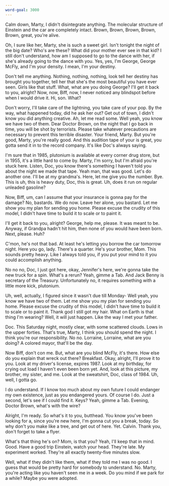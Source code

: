 ```yaml
---
word-goal: 3000
---
```

Calm down, Marty, I didn't disintegrate anything. The molecular structure of Einstein and the car are completely intact. Brown, Brown, Brown, Brown, Brown, great, you're alive. 

Oh, I sure like her, Marty, she is such a sweet girl. Isn't tonight the night of the big date? Who's are these? What did your mother ever see in that kid? I still don't understand, how am I supposed to go to the dance with her, if she's already going to the dance with you. Yes, yes, I'm George, George McFly, and I'm your density. I mean, I'm your destiny.

Don't tell me anything. Nothing, nothing, nothing, look tell her destiny has brought you together, tell her that she's the most beautiful you have ever seen. Girls like that stuff. What, what are you doing George? I'll get it back to you, alright? Now, now, Biff, now, I never noticed any blindspot before when I would drive it. Hi, son. What?

Don't worry, I'll take care of the lightning, you take care of your pop. By the way, what happened today, did he ask her out? Get out of town, I didn't know you did anything creative. Ah, let me read some. Well yeah, you know we have two of them. Dear Doctor Brown, on the night that I go back in time, you will be shot by terrorists. Please take whatever precautions are necessary to prevent this terrible disaster. Your friend, Marty. But you're good, Marty, you're really good. And this audition tape of your is great, you gotta send it in to the record company. It's like Doc's always saying.

I'm sure that in 1985, plutonium is available at every corner drug store, but in 1955, it's a little hard to come by. Marty, I'm sorry, but I'm afraid you're stuck here. Listen, Doc, you know there's something I haven't told you about the night we made that tape. Yeah man, that was good. Let's do another one. I'll be at my grandma's. Here, let me give you the number. Bye. This is uh, this is heavy duty, Doc, this is great. Uh, does it run on regular unleaded gasoline?

Now, Biff, um, can I assume that your insurance is gonna pay for the damage? No, bastards. We do now. Leave her alone, you bastard. Let me show you my plan for sending you home. Please excuse the crudity of this model, I didn't have time to build it to scale or to paint it.

I'll get it back to you, alright? George, help me, please. It was meant to be. Anyway, if Grandpa hadn't hit him, then none of you would have been born. Next, please. Huh?

C'mon, he's not that bad. At least he's letting you borrow the car tomorrow night. Here you go, lady. There's a quarter. He's your brother, Mom. This sounds pretty heavy. Like I always told you, if you put your mind to it you could accomplish anything.

No no no, Doc, I just got here, okay, Jennifer's here, we're gonna take the new truck for a spin. What's a rerun? Yeah, gimme a Tab. And Jack Benny is secretary of the Treasury. Unfortunately no, it requires something with a little more kick, plutonium.

Uh, well, actually, I figured since it wasn't due till Monday- Well yeah, you know we have two of them. Let me show you my plan for sending you home. Please excuse the crudity of this model, I didn't have time to build it to scale or to paint it. Thank god I still got my hair. What on Earth is that thing I'm wearing? Well, it will just happen. Like the way I met your father.

Doc. This Saturday night, mostly clear, with some scattered clouds. Lows in the upper forties. That's true, Marty, I think you should spend the night. I think you're our responsibility. No no. Lorraine, Lorraine, what are you doing? A colored mayor, that'll be the day.

Now Biff, don't con me. But, what are you blind McFly, it's there. How else do you explain that wreck out there? Breakfast. Okay, alright, I'll prove it to you. Look at my driver's license, expires 1987. Look at my birthday, for crying out load I haven't even been born yet. And, look at this picture, my brother, my sister, and me. Look at the sweatshirt, Doc, class of 1984. Uh, well, I gotta go.

I do understand. If I know too much about my own future I could endanger my own existence, just as you endangered yours. Of course I do. Just a second, let's see if I could find it. Keys? Yeah, gimme a Tab. Evening, Doctor Brown, what's with the wire?

Alright, I'm ready. So what's it to you, butthead. You know you've been looking for a, since you're new here, I'm gonna cut you a break, today. So why don't you make like a tree, and get out of here. Yet. Calvin. Thank you, don't forget to take a flyer.

What's that thing he's on? Mom, is that you? Yeah, I'll keep that in mind. Good. Have a good trip Einstein, watch your head. They're late. My experiment worked. They're all exactly twenty-five minutes slow.

Well, what if they didn't like them, what if they told me I was no good. I guess that would be pretty hard for somebody to understand. No. Marty, you're acting like you haven't seen me in a week. Do you mind if we park for a while? Maybe you were adopted.

